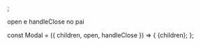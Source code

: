 <Modal>
  <FormUserRegister />
</Modal>;

open e handleClose no pai

const Modal = ({ children, open, handleClose }) => {
<Fade>{children}</Fade>;
};
